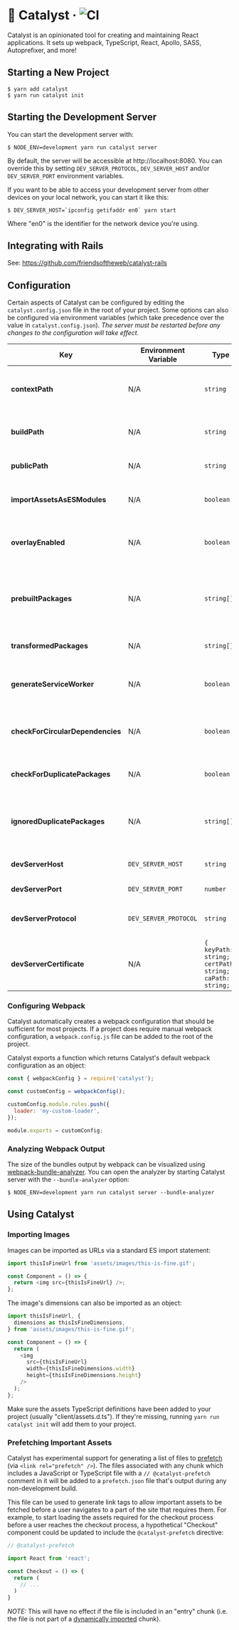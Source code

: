 # 🧪 Catalyst &middot; ![CI](https://github.com/friendsoftheweb/catalyst/workflows/CI/badge.svg)

Catalyst is an opinionated tool for creating and maintaining React applications. It sets up webpack, TypeScript, React, Apollo, SASS, Autoprefixer, and more!

## Starting a New Project

```
$ yarn add catalyst
$ yarn run catalyst init
```

## Starting the Development Server

You can start the development server with:

```
$ NODE_ENV=development yarn run catalyst server
```

By default, the server will be accessible at http://localhost:8080. You can override this by setting
`DEV_SERVER_PROTOCOL`, `DEV_SERVER_HOST` and/or `DEV_SERVER_PORT` environment variables.

If you want to be able to access your development server from other devices on your local network,
you can start it like this:

```
$ DEV_SERVER_HOST=`ipconfig getifaddr en0` yarn start
```

Where "en0" is the identifier for the network device you're using.

## Integrating with Rails

See: https://github.com/friendsoftheweb/catalyst-rails

## Configuration

Certain aspects of Catalyst can be configured by editing the `catalyst.config.json` file in the root of your project. Some options can also be configured via environment variables (which take precedence over the value in `catalyst.config.json`). _The server must be restarted before any changes to the configuration will take effect._

| Key                              | Environment Variable  | Type                                                     | Description                                                                                                                                                                                |
| -------------------------------- | --------------------- | -------------------------------------------------------- | ------------------------------------------------------------------------------------------------------------------------------------------------------------------------------------------ |
| **contextPath**                  | N/A                   | `string`                                                 | The path (relative to the root of your project) that webpack should treat as the [context](https://webpack.js.org/configuration/entry-context/#context) when requiring modules and assets. |
| **buildPath**                    | N/A                   | `string`                                                 | The path (relative to the root of your project) where _test_ and _production_ builds will be output.                                                                                       |
| **publicPath**                   | N/A                   | `string`                                                 | The the base URI used when generating paths for `<script />` and `<link />` tags.                                                                                                          |
| **importAssetsAsESModules**      | N/A                   | `boolean`                                                | If set to `false`, assets such as images and fonts will be imported in CommonJS format.                                                                                                    |
| **overlayEnabled**               | N/A                   | `boolean`                                                | Display a custom overlay that shows build status, build errors, and runtime errors. This only applies to the _development_ environment.                                                    |
| **prebuiltPackages**             | N/A                   | `string[]`                                               | A list of npm packages which should be pre-built in the _development_ environment. This decreases the time spent on re-building entries by skipping the listed packages.                   |
| **transformedPackages**          | N/A                   | `string[]`                                               | A list of npm packages which should be [transformed and polyfilled via Babel](https://babeljs.io/docs/en/babel-preset-env).                                                                |
| **generateServiceWorker**        | N/A                   | `boolean`                                                | Generate a separate file which will be registered as a [SeviceWorker](https://developer.mozilla.org/en-US/docs/Web/API/ServiceWorker) and preload JavaScript, CSS, and other assets.       |
| **checkForCircularDependencies** | N/A                   | `boolean`                                                | Show warnings in _development_ and errors in other in environments if a circular dependency is detected.                                                                                   |
| **checkForDuplicatePackages**    | N/A                   | `boolean`                                                | Show warnings if multiple versions of the same package are required in the webpack dependency tree.                                                                                        |
| **ignoredDuplicatePackages**     | N/A                   | `string[]`                                               | A list of npm packages to ignore when checking for duplicates. This has no effect if **checkForDuplicatePackages** is `false`.                                                             |
| **devServerHost**                | `DEV_SERVER_HOST`     | `string`                                                 | The host for the development server. Defaults to `"localhost"`.                                                                                                                            |
| **devServerPort**                | `DEV_SERVER_PORT`     | `number`                                                 | The port for the development server. Defaults to `8080`.                                                                                                                                   |
| **devServerProtocol**            | `DEV_SERVER_PROTOCOL` | `string`                                                 | The protocol (e.g. `"http"` or `"https"`) used for accessing the development server. Defaults to `"http"`.                                                                                 |
| **devServerCertificate**         | N/A                   | `{ keyPath: string; certPath: string; caPath: string; }` | The certificate file paths for running the server with SSL support.                                                                                                                        |

### Configuring Webpack

Catalyst automatically creates a webpack configuration that should
be sufficient for most projects. If a project does require manual webpack configuration, a `webpack.config.js` file can be added to the root of the project.

Catalyst exports a function which returns Catalyst's default webpack configuration as an object:

```javascript
const { webpackConfig } = require('catalyst');

const customConfig = webpackConfig();

customConfig.module.rules.push({
  loader: 'my-custom-loader',
});

module.exports = customConfig;
```

### Analyzing Webpack Output

The size of the bundles output by webpack can be visualized using [webpack-bundle-analyzer](https://github.com/webpack-contrib/webpack-bundle-analyzer). You can open the analyzer by starting Catalyst server with the `--bundle-analyzer` option:

```
$ NODE_ENV=development yarn run catalyst server --bundle-analyzer
```

## Using Catalyst

### Importing Images

Images can be imported as URLs via a standard ES import statement:

```js
import thisIsFineUrl from 'assets/images/this-is-fine.gif';

const Component = () => {
  return <img src={thisIsFineUrl} />;
};
```

The image's dimensions can also be imported as an object:

```js
import thisIsFineUrl, {
  dimensions as thisIsFineDimensions,
} from 'assets/images/this-is-fine.gif';

const Component = () => {
  return (
    <img
      src={thisIsFineUrl}
      width={thisIsFineDimensions.width}
      height={thisIsFineDimensions.height}
    />
  );
};
```

Make sure the assets TypeScript definitions have been added to your project (usually "client/assets.d.ts"). If they're missing, running `yarn run catalyst init` will add them to your project.

### Prefetching Important Assets

Catalyst has experimental support for generating a list of files to [prefetch](https://developer.mozilla.org/en-US/docs/Web/HTTP/Link_prefetching_FAQ) (via `<link rel="prefetch" />`). The files associated with any chunk which includes a JavaScript or TypeScript file with a `// @catalyst-prefetch` comment in it will be added to a `prefetch.json` file that's output during any non-development build.

This file can be used to generate link tags to allow important assets to be fetched before a user navigates to a part of the site that requires them. For example, to start loading the assets required for the checkout process before a user reaches the checkout process, a hypothetical "Checkout" component could be updated to include the `@catalyst-prefetch` directive:

```js
// @catalyst-prefetch

import React from 'react';

const Checkout = () => {
  return (
    // ...
  )
}
```

_NOTE:_ This will have no effect if the file is included in an "entry" chunk (i.e. the file is not part of a [dynamically imported](https://developer.mozilla.org/en-US/docs/Web/JavaScript/Reference/Statements/import#Dynamic_Imports) chunk).
